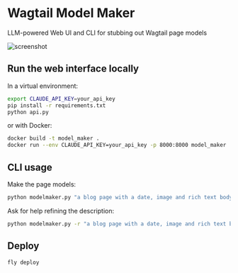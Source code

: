 # Wagtail Model Maker

LLM-powered Web UI and CLI for stubbing out Wagtail page models

![screenshot](https://github.com/tomdyson/wagtail-model-maker/assets/15543/d29327b5-6732-49f8-95fa-d5ec1ed6aba9)

## Run the web interface locally

In a virtual environment:

```bash
export CLAUDE_API_KEY=your_api_key
pip install -r requirements.txt
python api.py
```

or with Docker:

```bash
docker build -t model_maker .
docker run --env CLAUDE_API_KEY=your_api_key -p 8000:8000 model_maker
```

## CLI usage

Make the page models:

```bash
python modelmaker.py "a blog page with a date, image and rich text body"
```

Ask for help refining the description:

```bash
python modelmaker.py -r "a blog page with a date, image and rich text body"
```

## Deploy

```bash
fly deploy
```
